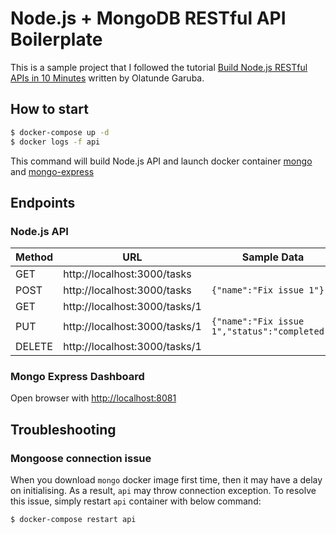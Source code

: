 # Node.js + MongoDB RESTful API Boilerplate

This is a sample project that I followed the tutorial [Build Node.js RESTful APIs in 10 Minutes](https://www.codementor.io/olatundegaruba/nodejs-restful-apis-in-10-minutes-q0sgsfhbd) written by Olatunde Garuba.

## How to start

```bash
$ docker-compose up -d
$ docker logs -f api
```

This command will build Node.js API and launch docker container [mongo](https://hub.docker.com/_/mongo/) and [mongo-express](https://hub.docker.com/_/mongo-express/)

## Endpoints

### Node.js API

| Method | URL | Sample Data |
|------- | --- | ----------- |
| GET | http://localhost:3000/tasks | |
| POST | http://localhost:3000/tasks | `{"name":"Fix issue 1"}`|
| GET | http://localhost:3000/tasks/1 | |
| PUT | http://localhost:3000/tasks/1 | `{"name":"Fix issue 1","status":"completed"}`|
| DELETE | http://localhost:3000/tasks/1 | |

### Mongo Express Dashboard

Open browser with [http://localhost:8081](http://localhost:8081)

## Troubleshooting

### Mongoose connection issue

When you download `mongo` docker image first time, then it may have a delay on initialising. As a result, `api` may throw connection exception. To resolve this issue, simply restart `api` container with below command:

```bash
$ docker-compose restart api
```
